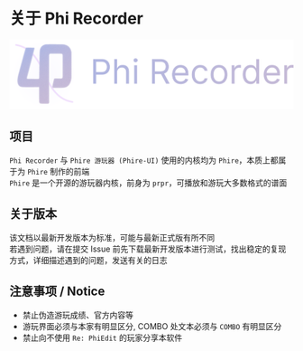 # 关于 Phi Recorder

![Phi Recorder Banner](../arts/banner.png)

## 项目

`Phi Recorder` 与 `Phire 游玩器 (Phire-UI)` 使用的内核均为 `Phire`，本质上都属于为 `Phire` 制作的前端  
`Phire` 是一个开源的游玩器内核，前身为 `prpr`，可播放和游玩大多数格式的谱面

## 关于版本

该文档以最新开发版本为标准，可能与最新正式版有所不同  
若遇到问题，请在提交 Issue 前先下载最新开发版本进行测试，找出稳定的复现方式，详细描述遇到的问题，发送有关的日志

## 注意事项 / Notice

- 禁止伪造游玩成绩、官方内容等
- 游玩界面必须与本家有明显区分, COMBO 处文本必须与 `COMBO` 有明显区分
- 禁止向不使用 `Re: PhiEdit` 的玩家分享本软件
